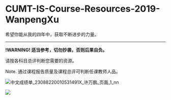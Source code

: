 # CUMT-IS-Course-Resources-2019-WanpengXu

希望你能从我的四年中，获取不断进步的力量。

---

**!WARNING! 适当参考，切勿抄袭，否则后果自负。**

请按各科目总评判断您需要的资源。

Note. 通过课程报告质量及课程总评可判断任课教师人品。

![中文成绩单_23088220010531491X_许万鹏_页面_1_nn](https://testingcf.jsdelivr.net/gh/WanpengXu/myPicGo/img/202301251506677.jpg)

![](https://testingcf.jsdelivr.net/gh/WanpengXu/myPicGo/img/202301251507513.jpg)
